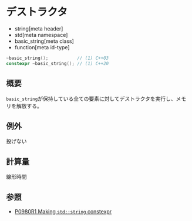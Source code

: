 # デストラクタ
* string[meta header]
* std[meta namespace]
* basic_string[meta class]
* function[meta id-type]

```cpp
~basic_string();           // (1) C++03
constexpr ~basic_string(); // (1) C++20
```

## 概要
`basic_string`が保持している全ての要素に対してデストラクタを実行し、メモリを解放する。


## 例外
投げない


## 計算量
線形時間


## 参照
- [P0980R1 Making `std::string` constexpr](https://www.open-std.org/jtc1/sc22/wg21/docs/papers/2019/p0980r1.pdf)
